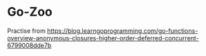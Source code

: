 # Go-Zoo
Practise  from https://blog.learngoprogramming.com/go-functions-overview-anonymous-closures-higher-order-deferred-concurrent-6799008dde7b
